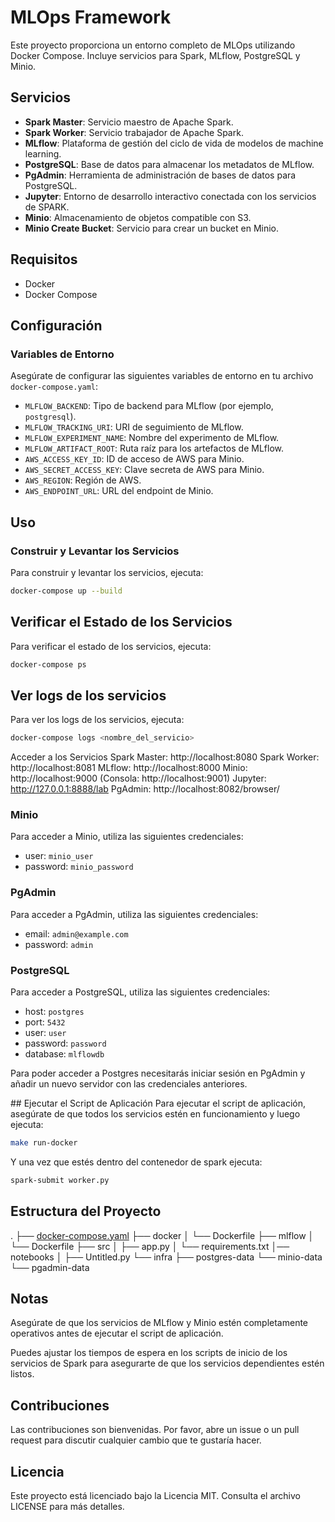 # MLOps Framework

Este proyecto proporciona un entorno completo de MLOps utilizando Docker Compose. Incluye servicios para Spark, MLflow, PostgreSQL y Minio.

## Servicios

- **Spark Master**: Servicio maestro de Apache Spark.
- **Spark Worker**: Servicio trabajador de Apache Spark.
- **MLflow**: Plataforma de gestión del ciclo de vida de modelos de machine learning.
- **PostgreSQL**: Base de datos para almacenar los metadatos de MLflow.
- **PgAdmin**: Herramienta de administración de bases de datos para PostgreSQL.
- **Jupyter**: Entorno de desarrollo interactivo conectada con los servicios de SPARK.
- **Minio**: Almacenamiento de objetos compatible con S3.
- **Minio Create Bucket**: Servicio para crear un bucket en Minio.

## Requisitos

- Docker
- Docker Compose

## Configuración

### Variables de Entorno

Asegúrate de configurar las siguientes variables de entorno en tu archivo `docker-compose.yaml`:

- `MLFLOW_BACKEND`: Tipo de backend para MLflow (por ejemplo, `postgresql`).
- `MLFLOW_TRACKING_URI`: URI de seguimiento de MLflow.
- `MLFLOW_EXPERIMENT_NAME`: Nombre del experimento de MLflow.
- `MLFLOW_ARTIFACT_ROOT`: Ruta raíz para los artefactos de MLflow.
- `AWS_ACCESS_KEY_ID`: ID de acceso de AWS para Minio.
- `AWS_SECRET_ACCESS_KEY`: Clave secreta de AWS para Minio.
- `AWS_REGION`: Región de AWS.
- `AWS_ENDPOINT_URL`: URL del endpoint de Minio.

## Uso

### Construir y Levantar los Servicios

Para construir y levantar los servicios, ejecuta:

```sh
docker-compose up --build
```

## Verificar el Estado de los Servicios
Para verificar el estado de los servicios, ejecuta:

```sh
docker-compose ps
```  

## Ver logs de los servicios
Para ver los logs de los servicios, ejecuta:

```sh
docker-compose logs <nombre_del_servicio>
```   

Acceder a los Servicios
Spark Master: http://localhost:8080
Spark Worker: http://localhost:8081
MLflow: http://localhost:8000
Minio: http://localhost:9000 (Consola: http://localhost:9001)
Jupyter: http://127.0.0.1:8888/lab
PgAdmin: http://localhost:8082/browser/

### Minio
Para acceder a Minio, utiliza las siguientes credenciales:

- user: `minio_user`
- password: `minio_password`

### PgAdmin
Para acceder a PgAdmin, utiliza las siguientes credenciales:

- email: `admin@example.com`
- password: `admin`

### PostgreSQL
Para acceder a PostgreSQL, utiliza las siguientes credenciales:

- host: `postgres`
- port: `5432`
- user: `user`
- password: `password`
- database: `mlflowdb`

Para poder acceder a Postgres necesitarás iniciar sesión en PgAdmin y añadir un nuevo servidor con las credenciales anteriores.

## Ejecutar el Script de Aplicación
Para ejecutar el script de aplicación, asegúrate de que todos los servicios estén en funcionamiento y luego ejecuta:

```sh
make run-docker
```

Y una vez que estés dentro del contenedor de spark ejecuta:

```sh
spark-submit worker.py
```

## Estructura del Proyecto

.
├── [docker-compose.yaml](http://_vscodecontentref_/6)
├── docker
│   └── Dockerfile
├── mlflow
│   └── Dockerfile
├── src
│   ├── app.py
│   └── requirements.txt
│── notebooks
│   ├── Untitled.py
└── infra
    ├── postgres-data
    └── minio-data
    └── pgadmin-data

## Notas
Asegúrate de que los servicios de MLflow y Minio estén completamente operativos antes de ejecutar el script de aplicación.

Puedes ajustar los tiempos de espera en los scripts de inicio de los servicios de Spark para asegurarte de que los servicios dependientes estén listos.

## Contribuciones
Las contribuciones son bienvenidas. Por favor, abre un issue o un pull request para discutir cualquier cambio que te gustaría hacer.

## Licencia
Este proyecto está licenciado bajo la Licencia MIT. Consulta el archivo LICENSE para más detalles.
